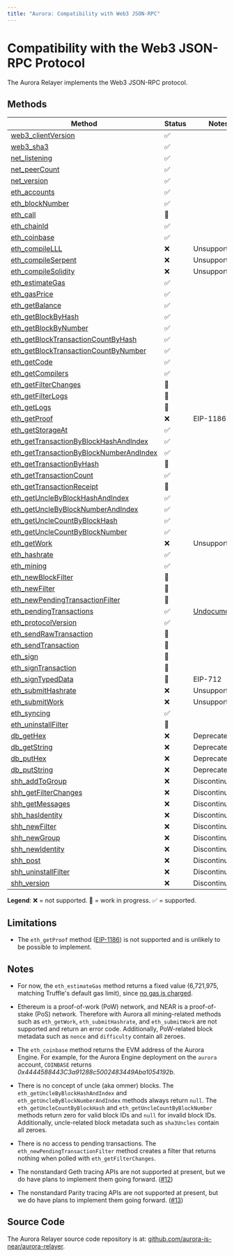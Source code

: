```yaml
---
title: "Aurora: Compatibility with Web3 JSON-RPC"
---
```


# Compatibility with the Web3 JSON-RPC Protocol

The Aurora Relayer implements the Web3 JSON-RPC protocol.

## Methods

<div id="compat-json-rpc-table"></div>

Method | Status | Notes
------ | ------ | -----
[web3_clientVersion] | ✅ |
[web3_sha3] | ✅ |
[net_listening] | ✅ |
[net_peerCount] | ✅ |
[net_version] | ✅ |
[eth_accounts] | ✅ |
[eth_blockNumber] | ✅ |
[eth_call] | 🚧 |
[eth_chainId] | ✅ |
[eth_coinbase] | ✅ |
[eth_compileLLL] | ❌ | Unsupported
[eth_compileSerpent] | ❌ | Unsupported
[eth_compileSolidity] | ❌ | Unsupported
[eth_estimateGas] | ✅ |
[eth_gasPrice] | ✅ |
[eth_getBalance] | ✅ |
[eth_getBlockByHash] | ✅ |
[eth_getBlockByNumber] | ✅ |
[eth_getBlockTransactionCountByHash] | ✅ |
[eth_getBlockTransactionCountByNumber] | ✅ |
[eth_getCode] | ✅ |
[eth_getCompilers] | ✅ |
[eth_getFilterChanges] | 🚧 |
[eth_getFilterLogs] | 🚧 |
[eth_getLogs] | 🚧 |
[eth_getProof] | ❌ | EIP-1186
[eth_getStorageAt] | ✅ |
[eth_getTransactionByBlockHashAndIndex] | ✅ |
[eth_getTransactionByBlockNumberAndIndex] | ✅ |
[eth_getTransactionByHash] | 🚧 |
[eth_getTransactionCount] | ✅ |
[eth_getTransactionReceipt] | 🚧 |
[eth_getUncleByBlockHashAndIndex] | ✅ |
[eth_getUncleByBlockNumberAndIndex] | ✅ |
[eth_getUncleCountByBlockHash] | ✅ |
[eth_getUncleCountByBlockNumber] | ✅ |
[eth_getWork] | ❌ | Unsupported
[eth_hashrate] | ✅ |
[eth_mining] | ✅ |
[eth_newBlockFilter] | 🚧 |
[eth_newFilter] | 🚧 |
[eth_newPendingTransactionFilter] | 🚧 |
[eth_pendingTransactions] | ✅ | [Undocumented](https://github.com/ethereum/go-ethereum/issues/1648#issuecomment-130591933)
[eth_protocolVersion] | ✅ |
[eth_sendRawTransaction] | 🚧 |
[eth_sendTransaction] | 🚧 |
[eth_sign] | 🚧 |
[eth_signTransaction] | 🚧 |
[eth_signTypedData] | 🚧 | EIP-712
[eth_submitHashrate] | ❌ | Unsupported
[eth_submitWork] | ❌ | Unsupported
[eth_syncing] | ✅ |
[eth_uninstallFilter] | 🚧 |
[db_getHex] | ❌ | Deprecated
[db_getString] | ❌ | Deprecated
[db_putHex] | ❌ | Deprecated
[db_putString] | ❌ | Deprecated
[shh_addToGroup] | ❌ | Discontinued
[shh_getFilterChanges] | ❌ | Discontinued
[shh_getMessages] | ❌ | Discontinued
[shh_hasIdentity] | ❌ | Discontinued
[shh_newFilter] | ❌ | Discontinued
[shh_newGroup] | ❌ | Discontinued
[shh_newIdentity] | ❌ | Discontinued
[shh_post] | ❌ | Discontinued
[shh_uninstallFilter] | ❌ | Discontinued
[shh_version] | ❌ | Discontinued

**Legend**: ❌ = not supported. 🚧 = work in progress. ✅ = supported.

## Limitations

- The `eth_getProof` method ([EIP-1186]) is not supported and is unlikely to be
  possible to implement.

## Notes

- For now, the `eth_estimateGas` method returns a fixed value (6,721,975,
  matching Truffle's default gas limit), since [no gas is
  charged](evm.html#gas).

- Ethereum is a proof-of-work (PoW) network, and NEAR is a proof-of-stake (PoS)
  network.
  Therefore with Aurora all mining-related methods such as `eth_getWork`,
  `eth_submitHashrate`, and `eth_submitWork` are not supported and return
  an error code.
  Additionally, PoW-related block metadata such as `nonce` and `difficulty`
  contain all zeroes.

- The `eth_coinbase` method returns the EVM address of the Aurora Engine.
  For example, for the Aurora Engine deployment on the `aurora` account,
  `COINBASE` returns _0x4444588443C3a91288c5002483449Aba1054192b_.

- There is no concept of uncle (aka ommer) blocks.
  The `eth_getUncleByBlockHashAndIndex` and `eth_getUncleByBlockNumberAndIndex`
  methods always return `null`.
  The `eth_getUncleCountByBlockHash` and `eth_getUncleCountByBlockNumber`
  methods return zero for valid block IDs and `null` for invalid block IDs.
  Additionally, uncle-related block metadata such as `sha3Uncles` contain
  all zeroes.

- There is no access to pending transactions.
  The `eth_newPendingTransactionFilter` method creates a filter that returns
  nothing when polled with `eth_getFilterChanges`.

- The nonstandard Geth tracing APIs are not supported at present, but we do
  have plans to implement them going forward.
  ([#12](https://github.com/aurora-is-near/aurora-relayer/issues/12))

- The nonstandard Parity tracing APIs are not supported at present, but we do
  have plans to implement them going forward.
  ([#13](https://github.com/aurora-is-near/aurora-relayer/issues/13))

## Source Code

The Aurora Relayer source code repository is at:
[github.com/aurora-is-near/aurora-relayer](https://github.com/aurora-is-near/aurora-relayer).

[web3_clientVersion]: https://eth.wiki/json-rpc/API#web3_clientVersion
[web3_sha3]: https://eth.wiki/json-rpc/API#web3_sha3
[net_listening]: https://eth.wiki/json-rpc/API#net_listening
[net_peerCount]: https://eth.wiki/json-rpc/API#net_peerCount
[net_version]: https://eth.wiki/json-rpc/API#net_version
[eth_accounts]: https://eth.wiki/json-rpc/API#eth_accounts
[eth_blockNumber]: https://eth.wiki/json-rpc/API#eth_blockNumber
[eth_call]: https://eth.wiki/json-rpc/API#eth_call
[eth_chainId]: https://eips.ethereum.org/EIPS/eip-695
[eth_coinbase]: https://eth.wiki/json-rpc/API#eth_coinbase
[eth_compileLLL]: https://eth.wiki/json-rpc/API#eth_compileLLL
[eth_compileSerpent]: https://eth.wiki/json-rpc/API#eth_compileSerpent
[eth_compileSolidity]: https://eth.wiki/json-rpc/API#eth_compileSolidity
[eth_estimateGas]: https://eth.wiki/json-rpc/API#eth_estimateGas
[eth_gasPrice]: https://eth.wiki/json-rpc/API#eth_gasPrice
[eth_getBalance]: https://eth.wiki/json-rpc/API#eth_getBalance
[eth_getBlockByHash]: https://eth.wiki/json-rpc/API#eth_getBlockByHash
[eth_getBlockByNumber]: https://eth.wiki/json-rpc/API#eth_getBlockByNumber
[eth_getBlockTransactionCountByHash]: https://eth.wiki/json-rpc/API#eth_getBlockTransactionCountByHash
[eth_getBlockTransactionCountByNumber]: https://eth.wiki/json-rpc/API#eth_getBlockTransactionCountByNumber
[eth_getCode]: https://eth.wiki/json-rpc/API#eth_getCode
[eth_getCompilers]: https://eth.wiki/json-rpc/API#eth_getCompilers
[eth_getFilterChanges]: https://eth.wiki/json-rpc/API#eth_getFilterChanges
[eth_getFilterLogs]: https://eth.wiki/json-rpc/API#eth_getFilterLogs
[eth_getLogs]: https://eth.wiki/json-rpc/API#eth_getLogs
[eth_getProof]: https://eips.ethereum.org/EIPS/eip-1186
[eth_getStorageAt]: https://eth.wiki/json-rpc/API#eth_getStorageAt
[eth_getTransactionByBlockHashAndIndex]: https://eth.wiki/json-rpc/API#eth_getTransactionByBlockHashAndIndex
[eth_getTransactionByBlockNumberAndIndex]: https://eth.wiki/json-rpc/API#eth_getTransactionByBlockNumberAndIndex
[eth_getTransactionByHash]: https://eth.wiki/json-rpc/API#eth_getTransactionByHash
[eth_getTransactionCount]: https://eth.wiki/json-rpc/API#eth_getTransactionCount
[eth_getTransactionReceipt]: https://eth.wiki/json-rpc/API#eth_getTransactionReceipt
[eth_getUncleByBlockHashAndIndex]: https://eth.wiki/json-rpc/API#eth_getUncleByBlockHashAndIndex
[eth_getUncleByBlockNumberAndIndex]: https://eth.wiki/json-rpc/API#eth_getUncleByBlockNumberAndIndex
[eth_getUncleCountByBlockHash]: https://eth.wiki/json-rpc/API#eth_getUncleCountByBlockHash
[eth_getUncleCountByBlockNumber]: https://eth.wiki/json-rpc/API#eth_getUncleCountByBlockNumber
[eth_getWork]: https://eth.wiki/json-rpc/API#eth_getWork
[eth_hashrate]: https://eth.wiki/json-rpc/API#eth_hashrate
[eth_mining]: https://eth.wiki/json-rpc/API#eth_mining
[eth_newBlockFilter]: https://eth.wiki/json-rpc/API#eth_newBlockFilter
[eth_newFilter]: https://eth.wiki/json-rpc/API#eth_newFilter
[eth_newPendingTransactionFilter]: https://eth.wiki/json-rpc/API#eth_newPendingTransactionFilter
[eth_pendingTransactions]: https://github.com/ethereum/wiki/issues/685
[eth_protocolVersion]: https://eth.wiki/json-rpc/API#eth_protocolVersion
[eth_sendRawTransaction]: https://eth.wiki/json-rpc/API#eth_sendRawTransaction
[eth_sendTransaction]: https://eth.wiki/json-rpc/API#eth_sendTransaction
[eth_sign]: https://eth.wiki/json-rpc/API#eth_sign
[eth_signTransaction]: https://eth.wiki/json-rpc/API#eth_signTransaction
[eth_signTypedData]: https://eips.ethereum.org/EIPS/eip-712
[eth_submitHashrate]: https://eth.wiki/json-rpc/API#eth_submitHashrate
[eth_submitWork]: https://eth.wiki/json-rpc/API#eth_submitWork
[eth_syncing]: https://eth.wiki/json-rpc/API#eth_syncing
[eth_uninstallFilter]: https://eth.wiki/json-rpc/API#eth_uninstallFilter
[db_getHex]: https://eth.wiki/json-rpc/API#db_getHex
[db_getString]: https://eth.wiki/json-rpc/API#db_getString
[db_putHex]: https://eth.wiki/json-rpc/API#db_putHex
[db_putString]: https://eth.wiki/json-rpc/API#db_putString
[shh_addToGroup]: https://eth.wiki/json-rpc/API#shh_addToGroup
[shh_getFilterChanges]: https://eth.wiki/json-rpc/API#shh_getFilterChanges
[shh_getMessages]: https://eth.wiki/json-rpc/API#shh_getMessages
[shh_hasIdentity]: https://eth.wiki/json-rpc/API#shh_hasIdentity
[shh_newFilter]: https://eth.wiki/json-rpc/API#shh_newFilter
[shh_newGroup]: https://eth.wiki/json-rpc/API#shh_newGroup
[shh_newIdentity]: https://eth.wiki/json-rpc/API#shh_newIdentity
[shh_post]: https://eth.wiki/json-rpc/API#shh_post
[shh_uninstallFilter]: https://eth.wiki/json-rpc/API#shh_uninstallFilter
[shh_version]: https://eth.wiki/json-rpc/API#shh_version

[EIP-1186]: https://eips.ethereum.org/EIPS/eip-1186
